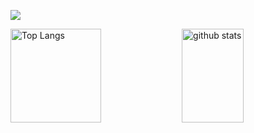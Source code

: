 ![](http://github-profile-summary-cards.vercel.app/api/cards/profile-details?username=eskay58&theme=default)
<p align="left"> 
  <img alt="Top Langs" width="53.6%" height="150px" src="https://github-readme-stats.vercel.app/api/top-langs/?username=eskay58&layout=compact&show_icons=true" />
  <img alt="github stats" width=44.3% height="150px" src="https://github-readme-stats.vercel.app/api?username=eskay58&show_icons=ture" />
</p>

<!--
**Eskay58/Eskay58** is a ✨ _special_ ✨ repository because its `README.md` (this file) appears on your GitHub profile.

Here are some ideas to get you started:

- 🔭 I’m currently working on ...
- 🌱 I’m currently learning ...
- 👯 I’m looking to collaborate on ...
- 🤔 I’m looking for help with ...
- 💬 Ask me about ...
- 📫 How to reach me: ...
- 😄 Pronouns: ...
- ⚡ Fun fact: ...
-->
